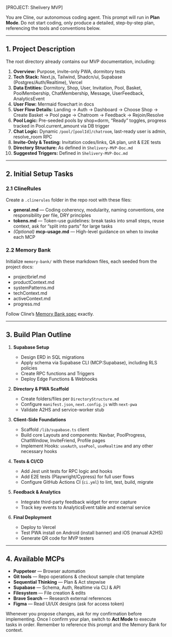 [PROJECT: Shelivery MVP]

You are Cline, our autonomous coding agent. This prompt will run in **Plan Mode**. Do not start coding, only produce a detailed, step-by-step plan, referencing the tools and conventions below.

---

## 1. Project Description

The root directory already contains our MVP documentation, including:

1. **Overview:** Purpose, invite-only PWA, dormitory tests  
2. **Tech Stack:** Next.js, Tailwind, Shadcn/ui, Supabase (Postgres/Auth/Realtime), Vercel  
3. **Data Entities:** Dormitory, Shop, User, Invitation, Pool, Basket, PoolMembership, ChatMembership, Message, UserFeedback, AnalyticsEvent  
4. **User Flow:** Mermaid flowchart in docs  
5. **User Flow Details:** Landing → Auth → Dashboard → Choose Shop → Create Basket → Pool page → Chatroom → Feedback → Rejoin/Resolve  
6. **Pool Logic:** Pre-seeded pools by shop×dorm, “Ready” toggles, progress tracked in Pool.current_amount via DB trigger  
7. **Chat Logic:** Dynamic `/pool/[poolId]/chatroom`, last-ready user is admin, resolve_room RPC  
8. **Invite-Only & Testing:** Invitation codes/links, QA plan, unit & E2E tests  
9. **Directory Structure:** As defined in `Shelivery-MVP-Doc.md`  
10. **Suggested Triggers:** Defined in `Shelivery-MVP-Doc.md`

---

## 2. Initial Setup Tasks

### 2.1 ClineRules  
Create a `.clinerules` folder in the repo root with these files:
- **general.md** — Coding coherency, modularity, naming conventions, one responsibility per file, DRY principles  
- **tokens.md** — Token-use guidelines: break tasks into small steps, reuse context, ask for “split into parts” for large tasks  
- *(Optional)* **mcp-usage.md** — High-level guidance on when to invoke each MCP

### 2.2 Memory Bank  
Initialize `memory-bank/` with these markdown files, each seeded from the project docs:
- projectbrief.md  
- productContext.md  
- systemPatterns.md  
- techContext.md  
- activeContext.md  
- progress.md  

Follow Cline’s [Memory Bank spec](https://docs.cline.bot/prompting/cline-memory-bank) exactly.

---

## 3. Build Plan Outline

1. **Supabase Setup**  
   - Design ERD in SQL migrations  
   - Apply schema via Supabase CLI (MCP:Supabase), including RLS policies  
   - Create RPC functions and Triggers  
   - Deploy Edge Functions & Webhooks  

2. **Directory & PWA Scaffold**  
   - Create folders/files per `DirectoryStructure.md`  
   - Configure `manifest.json`, `next.config.js` with `next-pwa`  
   - Validate A2HS and service-worker stub  

3. **Client-Side Foundations**  
   - Scaffold `/lib/supabase.ts` client  
   - Build core Layouts and components: Navbar, PoolProgress, ChatWindow, InviteFriend, Profile pages  
   - Implement Hooks: `useAuth`, `usePool`, `useRealtime` and any other necessary hooks

4. **Tests & CI/CD**  
   - Add Jest unit tests for RPC logic and hooks  
   - Add E2E tests (Playwright/Cypress) for full user flows  
   - Configure GitHub Actions CI (`ci.yml`) to lint, test, build, migrate  

5. **Feedback & Analytics**  
   - Integrate third-party feedback widget for error capture  
   - Track key events to AnalyticsEvent table and external service  

6. **Final Deployment**  
   - Deploy to Vercel  
   - Test PWA install on Android (install banner) and iOS (manual A2HS)  
   - Generate QR code for MVP testers  

---

## 4. Available MCPs

- **Puppeteer** — Browser automation  
- **Git tools** — Repo operations & checkout sample chat template  
- **Sequential Thinking** — Plan & Act stepwise  
- **Supabase** — Schema, Auth, Realtime via CLI & API  
- **Filesystem** — File creation & edits  
- **Brave Search** — Research external references  
- **Figma** — Read UI/UX designs (ask for access token)   

Whenever you propose changes, ask for my confirmation before implementing. Once I confirm your plan, switch to **Act Mode** to execute tasks in order. Remember to reference this prompt and the Memory Bank for context.  
